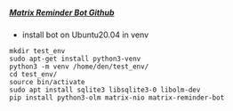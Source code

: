 ##### [Matrix Reminder Bot Github](https://github.com/anoadragon453/matrix-reminder-bot)


* install bot on Ubuntu20.04 in venv
```
mkdir test_env
sudo apt-get install python3-venv
python3 -m venv /home/den/test_env/
cd test_env/
source bin/activate
sudo apt install sqlite3 libsqlite3-0 libolm-dev
pip install python3-olm matrix-nio matrix-reminder-bot
```


